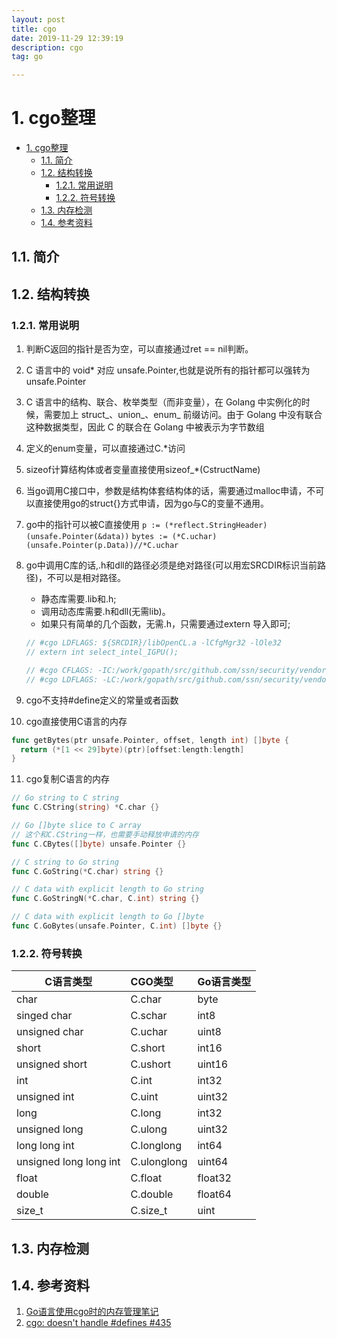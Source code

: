 ```yaml
---
layout: post
title: cgo
date: 2019-11-29 12:39:19
description: cgo
tag: go

---
```



# 1. cgo整理

- [1. cgo整理](#1-cgo%e6%95%b4%e7%90%86)
  - [1.1. 简介](#11-%e7%ae%80%e4%bb%8b)
  - [1.2. 结构转换](#12-%e7%bb%93%e6%9e%84%e8%bd%ac%e6%8d%a2)
    - [1.2.1. 常用说明](#121-%e5%b8%b8%e7%94%a8%e8%af%b4%e6%98%8e)
    - [1.2.2. 符号转换](#122-%e7%ac%a6%e5%8f%b7%e8%bd%ac%e6%8d%a2)
  - [1.3. 内存检测](#13-%e5%86%85%e5%ad%98%e6%a3%80%e6%b5%8b)
  - [1.4. 参考资料](#14-%e5%8f%82%e8%80%83%e8%b5%84%e6%96%99)

## 1.1. 简介

## 1.2. 结构转换

### 1.2.1. 常用说明

1. 判断C返回的指针是否为空，可以直接通过ret == nil判断。
2. C 语言中的 void* 对应 unsafe.Pointer,也就是说所有的指针都可以强转为unsafe.Pointer
3. C 语言中的结构、联合、枚举类型（而非变量），在 Golang 中实例化的时候，需要加上 struct_、union_、enum_ 前缀访问。由于 Golang 中没有联合这种数据类型，因此 C 的联合在 Golang 中被表示为字节数组
4. 定义的enum变量，可以直接通过C.*访问
5. sizeof计算结构体或者变量直接使用sizeof_*(CstructName)
6. 当go调用C接口中，参数是结构体套结构体的话，需要通过malloc申请，不可以直接使用go的struct{}方式申请，因为go与C的变量不通用。
7. go中的指针可以被C直接使用
    `p := (*reflect.StringHeader)(unsafe.Pointer(&data))`
    `bytes := (*C.uchar)(unsafe.Pointer(p.Data))//*C.uchar`
8. go中调用C库的话,.h和dll的路径必须是绝对路径(可以用宏SRCDIR标识当前路径)，不可以是相对路径。

   - 静态库需要.lib和.h;
   - 调用动态库需要.h和dll(无需lib)。
   - 如果只有简单的几个函数，无需.h，只需要通过extern 导入即可;

    ```go
    // #cgo LDFLAGS: ${SRCDIR}/libOpenCL.a -lCfgMgr32 -lOle32
    // extern int select_intel_IGPU();

    // #cgo CFLAGS: -IC:/work/gopath/src/github.com/ssn/security/vendor/github.com/ssn/video/intelCodec
    // #cgo LDFLAGS: -LC:/work/gopath/src/github.com/ssn/security/vendor/github.com/ssn/video/intelCodec -llibIntelCodecd
    ```

9. cgo不支持#define定义的常量或者函数
10. cgo直接使用C语言的内存

  ```go
  func getBytes(ptr unsafe.Pointer, offset, length int) []byte {
    return (*[1 << 29]byte)(ptr)[offset:length:length]
  }
  ```

11. cgo复制C语言的内存

```go
// Go string to C string
func C.CString(string) *C.char {}

// Go []byte slice to C array
// 这个和C.CString一样，也需要手动释放申请的内存
func C.CBytes([]byte) unsafe.Pointer {}

// C string to Go string
func C.GoString(*C.char) string {}

// C data with explicit length to Go string
func C.GoStringN(*C.char, C.int) string {}

// C data with explicit length to Go []byte
func C.GoBytes(unsafe.Pointer, C.int) []byte {}
```

### 1.2.2. 符号转换

| C语言类型              | CGO类型     | Go语言类型 |
| ---------------------- | :---------- | ---------- |
| char                   | C.char      | byte       |
| singed char            | C.schar     | int8       |
| unsigned char          | C.uchar     | uint8      |
| short                  | C.short     | int16      |
| unsigned short         | C.ushort    | uint16     |
| int                    | C.int       | int32      |
| unsigned int           | C.uint      | uint32     |
| long                   | C.long      | int32      |
| unsigned long          | C.ulong     | uint32     |
| long long int          | C.longlong  | int64      |
| unsigned long long int | C.ulonglong | uint64     |
| float                  | C.float     | float32    |
| double                 | C.double    | float64    |
| size_t                 | C.size_t    | uint       |

## 1.3. 内存检测

## 1.4. 参考资料

1. [Go语言使用cgo时的内存管理笔记](https://www.pengrl.com/p/29054/)
2. [cgo: doesn't handle #defines #435](https://github.com/golang/go/issues/435)
